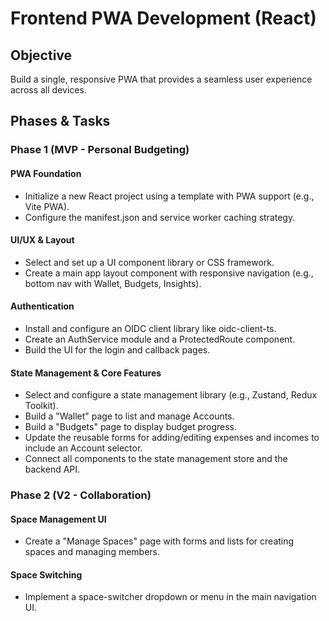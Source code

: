 # Frontend PWA Development (React)

## Objective
Build a single, responsive PWA that provides a seamless user experience across all devices.

## Phases & Tasks

### Phase 1 (MVP - Personal Budgeting)

#### PWA Foundation
- Initialize a new React project using a template with PWA support (e.g., Vite PWA).
- Configure the manifest.json and service worker caching strategy.

#### UI/UX & Layout
- Select and set up a UI component library or CSS framework.
- Create a main app layout component with responsive navigation (e.g., bottom nav with Wallet, Budgets, Insights).

#### Authentication
- Install and configure an OIDC client library like oidc-client-ts.
- Create an AuthService module and a ProtectedRoute component.
- Build the UI for the login and callback pages.

#### State Management & Core Features
- Select and configure a state management library (e.g., Zustand, Redux Toolkit).
- Build a "Wallet" page to list and manage Accounts.
- Build a "Budgets" page to display budget progress.
- Update the reusable forms for adding/editing expenses and incomes to include an Account selector.
- Connect all components to the state management store and the backend API.

### Phase 2 (V2 - Collaboration)

#### Space Management UI
- Create a "Manage Spaces" page with forms and lists for creating spaces and managing members.

#### Space Switching
- Implement a space-switcher dropdown or menu in the main navigation UI.
